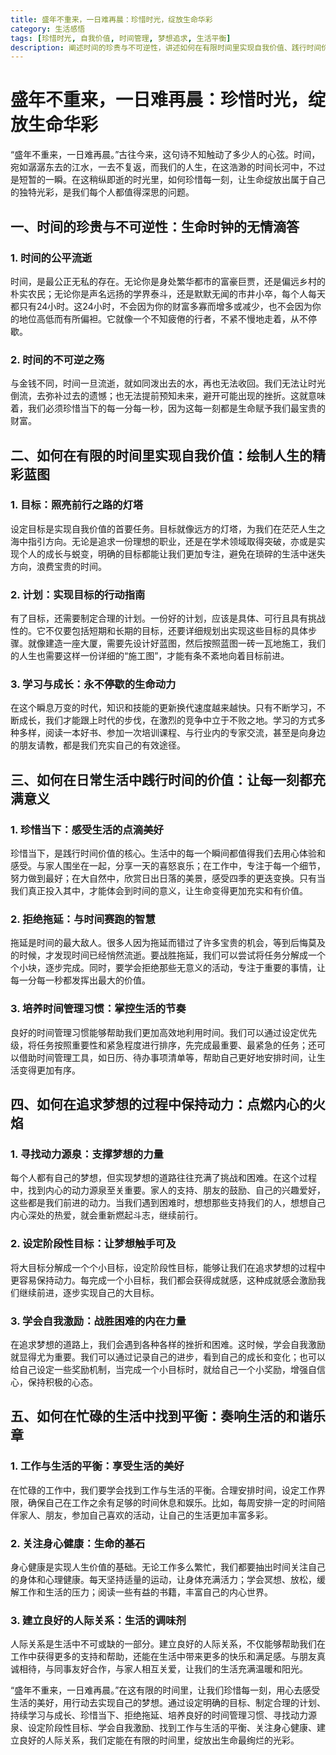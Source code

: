 ```yaml
---
title: 盛年不重来，一日难再晨：珍惜时光，绽放生命华彩
category: 生活感悟
tags: [珍惜时光, 自我价值, 时间管理, 梦想追求, 生活平衡]
description: 阐述时间的珍贵与不可逆性，讲述如何在有限时间里实现自我价值、践行时间价值、保持追梦动力以及在忙碌生活中找到平衡，激励人们珍惜时光绽放生命光彩。
---
```

# 盛年不重来，一日难再晨：珍惜时光，绽放生命华彩
“盛年不重来，一日难再晨。”古往今来，这句诗不知触动了多少人的心弦。时间，宛如潺潺东去的江水，一去不复返，而我们的人生，在这浩渺的时间长河中，不过是短暂的一瞬。在这稍纵即逝的时光里，如何珍惜每一刻，让生命绽放出属于自己的独特光彩，是我们每个人都值得深思的问题。

## 一、时间的珍贵与不可逆性：生命时钟的无情滴答

### 1. 时间的公平流逝
时间，是最公正无私的存在。无论你是身处繁华都市的富豪巨贾，还是偏远乡村的朴实农民；无论你是声名远扬的学界泰斗，还是默默无闻的市井小卒，每个人每天都只有24小时。这24小时，不会因为你的财富多寡而增多或减少，也不会因为你的地位高低而有所偏袒。它就像一个不知疲倦的行者，不紧不慢地走着，从不停歇。

### 2. 时间的不可逆之殇
与金钱不同，时间一旦流逝，就如同泼出去的水，再也无法收回。我们无法让时光倒流，去弥补过去的遗憾；也无法提前预知未来，避开可能出现的挫折。这就意味着，我们必须珍惜当下的每一分每一秒，因为这每一刻都是生命赋予我们最宝贵的财富。

## 二、如何在有限的时间里实现自我价值：绘制人生的精彩蓝图

### 1. 目标：照亮前行之路的灯塔
设定目标是实现自我价值的首要任务。目标就像远方的灯塔，为我们在茫茫人生之海中指引方向。无论是追求一份理想的职业，还是在学术领域取得突破，亦或是实现个人的成长与蜕变，明确的目标都能让我们更加专注，避免在琐碎的生活中迷失方向，浪费宝贵的时间。

### 2. 计划：实现目标的行动指南
有了目标，还需要制定合理的计划。一份好的计划，应该是具体、可行且具有挑战性的。它不仅要包括短期和长期的目标，还要详细规划出实现这些目标的具体步骤。就像建造一座大厦，需要先设计好蓝图，然后按照蓝图一砖一瓦地施工，我们的人生也需要这样一份详细的“施工图”，才能有条不紊地向着目标前进。

### 3. 学习与成长：永不停歇的生命动力
在这个瞬息万变的时代，知识和技能的更新换代速度越来越快。只有不断学习，不断成长，我们才能跟上时代的步伐，在激烈的竞争中立于不败之地。学习的方式多种多样，阅读一本好书、参加一次培训课程、与行业内的专家交流，甚至是向身边的朋友请教，都是我们充实自己的有效途径。

## 三、如何在日常生活中践行时间的价值：让每一刻都充满意义

### 1. 珍惜当下：感受生活的点滴美好
珍惜当下，是践行时间价值的核心。生活中的每一个瞬间都值得我们去用心体验和感受。与家人围坐在一起，分享一天的喜怒哀乐；在工作中，专注于每一个细节，努力做到最好；在大自然中，欣赏日出日落的美景，感受四季的更迭变换。只有当我们真正投入其中，才能体会到时间的意义，让生命变得更加充实和有价值。

### 2. 拒绝拖延：与时间赛跑的智慧
拖延是时间的最大敌人。很多人因为拖延而错过了许多宝贵的机会，等到后悔莫及的时候，才发现时间已经悄然流逝。要战胜拖延，我们可以尝试将任务分解成一个个小块，逐步完成。同时，要学会拒绝那些无意义的活动，专注于重要的事情，让每一分每一秒都发挥出最大的价值。

### 3. 培养时间管理习惯：掌控生活的节奏
良好的时间管理习惯能够帮助我们更加高效地利用时间。我们可以通过设定优先级，将任务按照重要性和紧急程度进行排序，先完成最重要、最紧急的任务；还可以借助时间管理工具，如日历、待办事项清单等，帮助自己更好地安排时间，让生活变得更加有序。

## 四、如何在追求梦想的过程中保持动力：点燃内心的火焰

### 1. 寻找动力源泉：支撑梦想的力量
每个人都有自己的梦想，但实现梦想的道路往往充满了挑战和困难。在这个过程中，找到内心的动力源泉至关重要。家人的支持、朋友的鼓励、自己的兴趣爱好，这些都是我们前进的动力。当我们遇到困难时，想想那些支持我们的人，想想自己内心深处的热爱，就会重新燃起斗志，继续前行。

### 2. 设定阶段性目标：让梦想触手可及
将大目标分解成一个个小目标，设定阶段性目标，能够让我们在追求梦想的过程中更容易保持动力。每完成一个小目标，我们都会获得成就感，这种成就感会激励我们继续前进，逐步实现自己的大目标。

### 3. 学会自我激励：战胜困难的内在力量
在追求梦想的道路上，我们会遇到各种各样的挫折和困难。这时候，学会自我激励就显得尤为重要。我们可以通过记录自己的进步，看到自己的成长和变化；也可以给自己设定一些奖励机制，当完成一个小目标时，就给自己一个小奖励，增强自信心，保持积极的心态。

## 五、如何在忙碌的生活中找到平衡：奏响生活的和谐乐章

### 1. 工作与生活的平衡：享受生活的美好
在忙碌的工作中，我们要学会找到工作与生活的平衡。合理安排时间，设定工作界限，确保自己在工作之余有足够的时间休息和娱乐。比如，每周安排一定的时间陪伴家人、朋友，参加自己喜欢的活动，让自己的生活更加丰富多彩。

### 2. 关注身心健康：生命的基石
身心健康是实现人生价值的基础。无论工作多么繁忙，我们都要抽出时间关注自己的身体和心理健康。每天坚持适量的运动，让身体充满活力；学会冥想、放松，缓解工作和生活的压力；阅读一些有益的书籍，丰富自己的内心世界。

### 3. 建立良好的人际关系：生活的调味剂
人际关系是生活中不可或缺的一部分。建立良好的人际关系，不仅能够帮助我们在工作中获得更多的支持和帮助，还能在生活中带来更多的快乐和满足感。与朋友真诚相待，与同事友好合作，与家人相互关爱，让我们的生活充满温暖和阳光。

“盛年不重来，一日难再晨。”在这有限的时间里，让我们珍惜每一刻，用心去感受生活的美好，用行动去实现自己的梦想。通过设定明确的目标、制定合理的计划、持续学习与成长、珍惜当下、拒绝拖延、培养良好的时间管理习惯、寻找动力源泉、设定阶段性目标、学会自我激励、找到工作与生活的平衡、关注身心健康、建立良好的人际关系，我们定能在有限的时间里，绽放出生命最绚烂的光彩。